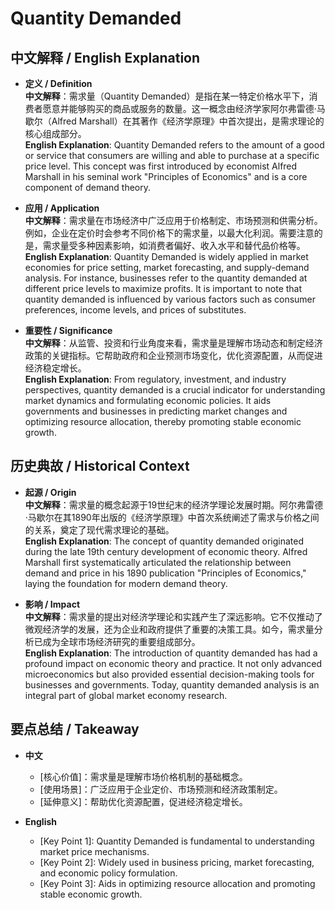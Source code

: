 # Quantity Demanded

## 中文解释 / English Explanation

* **定义 / Definition**  
  **中文解释**：需求量（Quantity Demanded）是指在某一特定价格水平下，消费者愿意并能够购买的商品或服务的数量。这一概念由经济学家阿尔弗雷德·马歇尔（Alfred Marshall）在其著作《经济学原理》中首次提出，是需求理论的核心组成部分。  
  **English Explanation**: Quantity Demanded refers to the amount of a good or service that consumers are willing and able to purchase at a specific price level. This concept was first introduced by economist Alfred Marshall in his seminal work "Principles of Economics" and is a core component of demand theory.

* **应用 / Application**  
  **中文解释**：需求量在市场经济中广泛应用于价格制定、市场预测和供需分析。例如，企业在定价时会参考不同价格下的需求量，以最大化利润。需要注意的是，需求量受多种因素影响，如消费者偏好、收入水平和替代品价格等。  
  **English Explanation**: Quantity Demanded is widely applied in market economies for price setting, market forecasting, and supply-demand analysis. For instance, businesses refer to the quantity demanded at different price levels to maximize profits. It is important to note that quantity demanded is influenced by various factors such as consumer preferences, income levels, and prices of substitutes.

* **重要性 / Significance**  
  **中文解释**：从监管、投资和行业角度来看，需求量是理解市场动态和制定经济政策的关键指标。它帮助政府和企业预测市场变化，优化资源配置，从而促进经济稳定增长。  
  **English Explanation**: From regulatory, investment, and industry perspectives, quantity demanded is a crucial indicator for understanding market dynamics and formulating economic policies. It aids governments and businesses in predicting market changes and optimizing resource allocation, thereby promoting stable economic growth.

## 历史典故 / Historical Context

* **起源 / Origin**  
  **中文解释**：需求量的概念起源于19世纪末的经济学理论发展时期。阿尔弗雷德·马歇尔在其1890年出版的《经济学原理》中首次系统阐述了需求与价格之间的关系，奠定了现代需求理论的基础。  
  **English Explanation**: The concept of quantity demanded originated during the late 19th century development of economic theory. Alfred Marshall first systematically articulated the relationship between demand and price in his 1890 publication "Principles of Economics," laying the foundation for modern demand theory.

* **影响 / Impact**  
  **中文解释**：需求量的提出对经济学理论和实践产生了深远影响。它不仅推动了微观经济学的发展，还为企业和政府提供了重要的决策工具。如今，需求量分析已成为全球市场经济研究的重要组成部分。  
  **English Explanation**: The introduction of quantity demanded has had a profound impact on economic theory and practice. It not only advanced microeconomics but also provided essential decision-making tools for businesses and governments. Today, quantity demanded analysis is an integral part of global market economy research.

## 要点总结 / Takeaway

* **中文**  
  - [核心价值]：需求量是理解市场价格机制的基础概念。
  - [使用场景]：广泛应用于企业定价、市场预测和经济政策制定。
  - [延伸意义]：帮助优化资源配置，促进经济稳定增长。

* **English**  
  - [Key Point 1]: Quantity Demanded is fundamental to understanding market price mechanisms.
  - [Key Point 2]: Widely used in business pricing, market forecasting, and economic policy formulation.
  - [Key Point 3]: Aids in optimizing resource allocation and promoting stable economic growth.